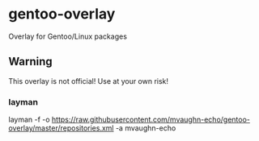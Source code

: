 gentoo-overlay
==============

Overlay for Gentoo/Linux packages

## Warning

This overlay is not official! Use at your own risk!

### layman

layman -f -o https://raw.githubusercontent.com/mvaughn-echo/gentoo-overlay/master/repositories.xml -a mvaughn-echo
